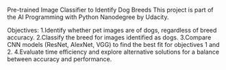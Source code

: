 Pre-trained Image Classifier to Identify Dog Breeds
This project is part of the AI Programming with Python Nanodegree by Udacity.

Objectives:
1.Identify whether pet images are of dogs, regardless of breed accuracy.
2.Classify the breed for images identified as dogs.
3.Compare CNN models (ResNet, AlexNet, VGG) to find the best fit for objectives 1 and 2.
4.Evaluate time efficiency and explore alternative solutions for a balance between accuracy and performance.
